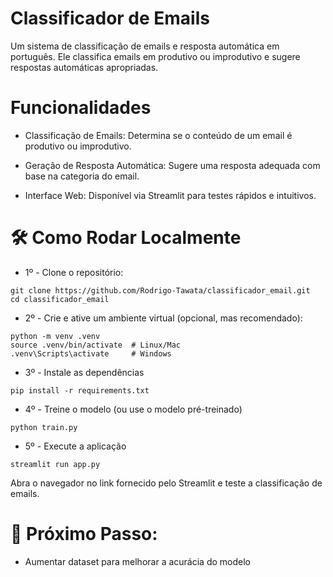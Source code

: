 # Classificador de Emails

Um sistema de classificação de emails e resposta automática em português. Ele classifica emails em produtivo ou improdutivo e sugere respostas automáticas apropriadas.

# Funcionalidades

- Classificação de Emails: Determina se o conteúdo de um email é produtivo ou improdutivo.

- Geração de Resposta Automática: Sugere uma resposta adequada com base na categoria do email.

- Interface Web: Disponível via Streamlit para testes rápidos e intuitivos.

# 🛠️ Como Rodar Localmente
-  1º - Clone o repositório:

```
git clone https://github.com/Rodrigo-Tawata/classificador_email.git
cd classificador_email
```

- 2º - Crie e ative um ambiente virtual (opcional, mas recomendado):

```
python -m venv .venv
source .venv/bin/activate  # Linux/Mac
.venv\Scripts\activate     # Windows
```

- 3º - Instale as dependências 
```
pip install -r requirements.txt
```

- 4º - Treine o modelo (ou use o modelo pré-treinado)
```
python train.py
```

- 5º - Execute a aplicação
```
streamlit run app.py
```

Abra o navegador no link fornecido pelo Streamlit e teste a classificação de emails.

#  🔧 Próximo Passo:
- Aumentar dataset para melhorar a acurácia do modelo



